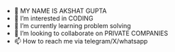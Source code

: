 - 👋 MY NAME IS AKSHAT GUPTA
- 👀 I’m interested in CODING
- 🌱 I’m currently learning problem solving 
- 💞️ I’m looking to collaborate on PRIVATE COMPANIES
- 📫 How to reach me via telegram/X/whatsapp


<!---
byte-akshat/byte-akshat is a ✨ special ✨ repository because its `README.md` (this file) appears on your GitHub profile.
You can click the Preview link to take a look at your changes.
--->
